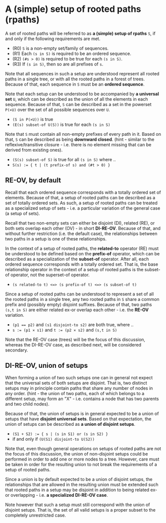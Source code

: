 
<!-- ======================================================================= -->
# A (simple) setup of rooted paths (rpaths)

A set of rooted paths will be referred to as **a (simple) setup of rpaths**
`S`, if and only if the following requirements are met.

* (R0) `S` is a non-empty set/family of sequences.
* (R1) Each `(s in S)` is required to be an ordered sequence.
* (R2) `(#s > 0)` is required to be true for each `(s in S)`.
* (R3) If `(s in S)`, then so are all prefixes of `s`.

Note that all sequences in such a setup are understood represent all rooted
paths in a single tree, or with all the rooted paths in a forest of trees.
Because of that, each sequence in `S` must be an **ordered sequence**.

Note that each setup can be understood to be accompanied by **a universal set**
`U`, which can be described as the union of all the elements in each sequence.
Because of that, `S` can be described as a set in the powerset `P(×U)` over
the set of all possible sequences over `U`.

* `(S in P(×U))` is true
* `(E(s) subset-of U(S))` is true for each `(s in S)`

Note that `S` must contain all non-empty prefixes of every path in it. Based
on that, `S` can be described as being **downward closed**. (hint - similar
to the reflexive/transitive closure - i.e. there is no element missing that
can be derived from existing ones).

* `(S(s) subset-of S)` is true for all `(s in S)` where ..
* `S(s) := { t | (t prefix-of s) and (#t > 0) }`

<!-- ======================================================================= -->
## RE-OV, by default

Recall that each ordered sequence corresponds with a totally ordered set of
elements. Because of that, a setup of rooted paths can be described as a set
of totally ordered sets. As such, a setup of rooted paths can be treated as
a specialized setup of sets - i.e. a particular variation of the general
case (a setup of sets).

Recall that two non-empty sets can either be disjoint (DI), related (RE), or
both sets overlap each other (OV) - in short **DI-RE-OV**. Because of that,
and without further restriction (i.e. the default case), the relationships
between two paths in a setup is one of these relationships.

In the context of a setup of rooted paths, the **related-to** operator (RE)
must be understood to be defined based on the **prefix-of** operator, which
can be described as a specialization of the **subset-of** operator. After
all, each ordered sequence corresponds with a totally ordered set. That is,
the base relationship operator in the context of a setup of rooted paths is
the subset-of operator, not the superset-of operator.

* `(s related-to t) <=> (s prefix-of t) <=> (s subset-of t)`

Since a setup of rooted paths can be understood to represent a set of all the
rooted paths in a single tree, any two rooted paths in `S` share a common prefix
and (possibly empty) disjoint suffixes. Because of that, two paths `(s,t in S)`
are either related ex-or overlap each other - i.e. the **RE-OV** variation.

* `(p1 == p2)` and `(s1 disjoint-to s2)` are both true, where ..
* `s := (p1 × s1)` and `t := (p2 × s2)` and `(s,t in S)`

Note that the RE-OV case (trees) will be the focus of this discussion, whereas
the DI-RE-OV case, as described next, will be considered secondary.

<!-- ======================================================================= -->
## DI-RE-OV, union of setups

When forming a union of two such setups one can in general not expect that
the universal sets of both setups are disjoint. That is, two distinct setups
may in principle contain paths that share any number of nodes in any order.
(hint - the union of two paths, each of which belongs to a different setup,
may form an "X" - i.e. contains a node that has two parents and two child
nodes).

Because of that, the union of setups is in general expected to be a union of
setups that have **disjoint universal sets**. Based on that expectation, the
union of setups can be described as **a union of disjoint setups**.

* `(S1 + S2) := { s | (s in S1) or (s in S2) }`
* if and only if `(U(S1) disjoint-to U(S2))`

Note that, even though general operations on setups of rooted paths are
not the focus of this discussion, the union of non-disjoint setups could be
performed in order to add one or more nodes to a tree. However, care must
be taken in order for the resulting union to not break the requirements of
a setup of rooted paths.

Since a union is by default expected to be a union of disjoint setups, the
relationships that are allowed in the resulting union must be extended such
that rooted paths in a setup may be disjoint in addition to being related
ex-or overlapping - i.e. **a specialized DI-RE-OV case**.

Note however that such a setup must still correspond with the union of
disjoint setups. That is, the set of all valid setups is a proper subset
to the completely unrestricted case.

